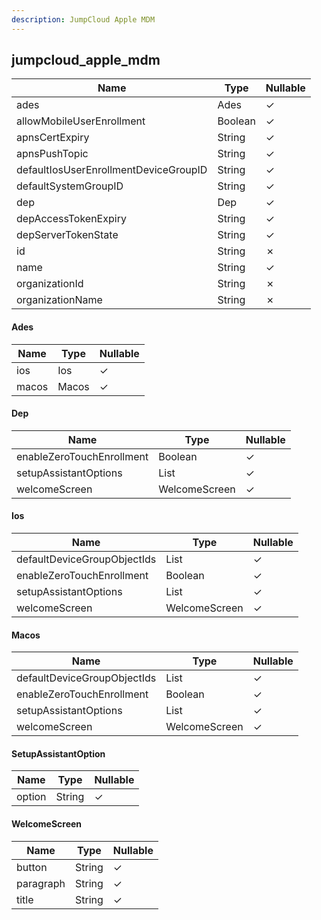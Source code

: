```yaml
---
description: JumpCloud Apple MDM
---
```

jumpcloud_apple_mdm
-------------------

| **Name**                              | **Type** | **Nullable** |
| ------------------------------------- | -------- | ------------ |
| ades                                  | Ades     | &check;      |
| allowMobileUserEnrollment             | Boolean  | &check;      |
| apnsCertExpiry                        | String   | &check;      |
| apnsPushTopic                         | String   | &check;      |
| defaultIosUserEnrollmentDeviceGroupID | String   | &check;      |
| defaultSystemGroupID                  | String   | &check;      |
| dep                                   | Dep      | &check;      |
| depAccessTokenExpiry                  | String   | &check;      |
| depServerTokenState                   | String   | &check;      |
| id                                    | String   | &cross;      |
| name                                  | String   | &check;      |
| organizationId                        | String   | &cross;      |
| organizationName                      | String   | &cross;      |

#### Ades
| **Name** | **Type** | **Nullable** |
| -------- | -------- | ------------ |
| ios      | Ios      | &check;      |
| macos    | Macos    | &check;      |

#### Dep
| **Name**                  | **Type**                   | **Nullable** |
| ------------------------- | -------------------------- | ------------ |
| enableZeroTouchEnrollment | Boolean                    | &check;      |
| setupAssistantOptions     | List<SetupAssistantOption> | &check;      |
| welcomeScreen             | WelcomeScreen              | &check;      |

#### Ios
| **Name**                    | **Type**                   | **Nullable** |
| --------------------------- | -------------------------- | ------------ |
| defaultDeviceGroupObjectIds | List<String>               | &check;      |
| enableZeroTouchEnrollment   | Boolean                    | &check;      |
| setupAssistantOptions       | List<SetupAssistantOption> | &check;      |
| welcomeScreen               | WelcomeScreen              | &check;      |

#### Macos
| **Name**                    | **Type**                   | **Nullable** |
| --------------------------- | -------------------------- | ------------ |
| defaultDeviceGroupObjectIds | List<String>               | &check;      |
| enableZeroTouchEnrollment   | Boolean                    | &check;      |
| setupAssistantOptions       | List<SetupAssistantOption> | &check;      |
| welcomeScreen               | WelcomeScreen              | &check;      |

#### SetupAssistantOption
| **Name** | **Type** | **Nullable** |
| -------- | -------- | ------------ |
| option   | String   | &check;      |

#### WelcomeScreen
| **Name**  | **Type** | **Nullable** |
| --------- | -------- | ------------ |
| button    | String   | &check;      |
| paragraph | String   | &check;      |
| title     | String   | &check;      |
